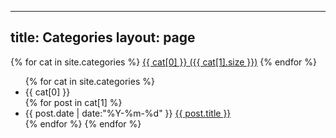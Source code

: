 ---
title: Categories
layout: page
--
<div id='cat_cloud'>
{% for cat in site.categories %}
<a href="#{{ cat[0] }}" title="{{ cat[0] }}" rel="{{ cat[1].size }}">{{ cat[0] }} ({{ cat[1].size }})</a>
{% endfor %}
</div>

<ul class="listing">
{% for cat in site.categories %}
  <li class="listing-seperator" id="{{ cat[0] }}">{{ cat[0] }}</li>
{% for post in cat[1] %}
  <li class="listing-item">
  <time datetime="{{ post.date | date:"%Y-%m-%d" }}">{{ post.date | date:"%Y-%m-%d" }}</time>
  <a href="{{ site.url }}{{ post.url }}" title="{{ post.title }}">{{ post.title }}</a>
  </li>
{% endfor %}
{% endfor %}
</ul>